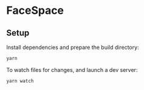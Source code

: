 # FaceSpace

## Setup
Install dependencies and prepare the build directory:

```sh
yarn
```

To watch files for changes, and launch a dev server:

```sh
yarn watch
```